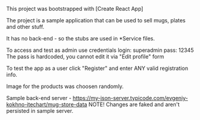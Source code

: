 ﻿This project was bootstrapped with [Create React App]

The project is a sample application that can be used to sell mugs, plates and other stuff.

It has no back-end - so the stubs are used in *Service files.

To access and test as admin use credentials
login: superadmin
pass: 12345
The pass is hardcoded, you cannot edit it via "Edit profile" form

To test the app as a user click "Register" and enter ANY valid registration info.

Image for the products was choosen randomly.

Sample back-end server - https://my-json-server.typicode.com/evgeniy-kokhno-itechart/mug-store-data
NOTE! Changes are faked and aren't persisted in sample server.
